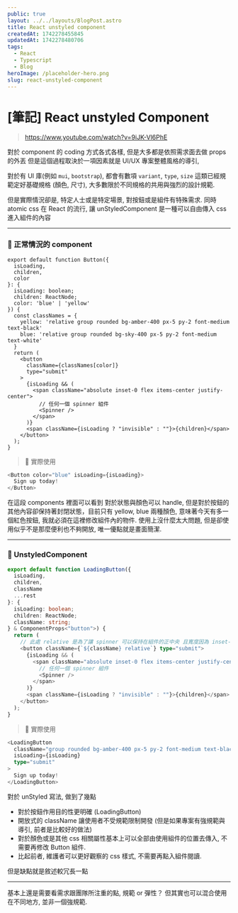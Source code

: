 ```yaml
---
public: true
layout: ../../layouts/BlogPost.astro
title: React unstyled component
createdAt: 1742278455845
updatedAt: 1742278480706
tags:
  - React
  - Typescript
  - Blog
heroImage: /placeholder-hero.png
slug: react-unstyled-component
---
```


# [筆記] React unstyled Component

> https://www.youtube.com/watch?v=9iJK-Vl6PhE

對於 component 的 coding 方式各式各樣, 但是大多都是依照需求面去做 props 的外丟
但是這個過程取決於一項因素就是 UI/UX 專案整體風格的導引,

對於有 UI 庫(例如 `mui`, `bootstrap`), 都會有數項 `variant`, `type`, `size` 這類已經規範定好基礎規格 (顏色, 尺寸), 大多數限於不同規格的共用與強烈的設計規範.

但是實際情況卻是, 特定人士或是特定場景, 對按鈕或是組件有特殊需求.
同時 atomic css 在 React 的流行, 讓 unStyledComponent 是一種可以自由傳入 css 進入組件的內容

---

### 🌋 正常情況的 component

```tsx
export default function Button({
  isLoading,
  children,
  color
}: {
  isLoading: boolean;
  children: ReactNode;
  color: 'blue' | 'yellow'
}) {
  const classNames = {
    yellow: 'relative group rounded bg-amber-400 px-5 py-2 font-medium text-black'
    blue: 'relative group rounded bg-sky-400 px-5 py-2 font-medium text-white'
  }
  return (
    <button
      className={classNames[color]}
      type="submit"
    >
      {isLoading && (
        <span className="absolute inset-0 flex items-center justify-center">
          // 任何一個 spinner 組件
          <Spinner />
        </span>
      )}
      <span className={isLoading ? "invisible" : ""}>{children}</span>
    </button>
  );
}
```

> 🌋 實際使用

```typescript
<Button color="blue" isLoading={isLoading}>
  Sign up today!
</Button>
```

在這段 components 裡面可以看到 對於狀態與顏色可以 handle, 但是對於按鈕的其他內容卻保持著封閉狀態，目前只有 yellow, blue 兩種顏色, 意味著今天有多一個紅色按鈕, 我就必須在這裡修改組件內的物件.
使用上沒什麼太大問題, 但是卻使用似乎不是那麼便利也不夠開放, 唯一優點就是畫面簡潔.

---

### 🌋 UnstyledComponent

```typescript
export default function LoadingButton({
  isLoading,
  children,
  className
  ...rest
}: {
  isLoading: boolean;
  children: ReactNode;
  className: string;
} & ComponentProps<"button">) {
  return (
    // 此處 relative 是為了讓 spinner 可以保持在組件的正中央 且寬度因為 inset-0 撐開保持與 button 所佔有的字空間等寬
    <button className={`${className} relative`} type="submit">
      {isLoading && (
        <span className="absolute inset-0 flex items-center justify-center">
          // 任何一個 spinner 組件
          <Spinner />
        </span>
      )}
      <span className={isLoading ? "invisible" : ""}>{children}</span>
    </button>
  );
}
```

> 🌋 實際使用

```typescript
<LoadingButton
  className="group rounded bg-amber-400 px-5 py-2 font-medium text-black"
  isLoading={isLoading}
  type="submit"
>
  Sign up today!
</LoadingButton>
```

對於 unStyled 寫法, 做到了幾點

- 對於按鈕作用目的性更明確 (LoadingButton)
- 開放式的 className 讓使用者不受規範限制開發 (但是如果專案有強規範與導引, 前者是比較好的做法)
- 對於顏色或是其他 css 相關屬性基本上可以全部由使用組件的位置去傳入, 不需要再修改 Button 組件.
- 比起前者, 維護者可以更好觀察的 css 樣式, 不需要再點入組件閱讀.

但是缺點就是敘述較冗長一點

---

基本上還是需要看需求跟團隊所注重的點, 規範 or 彈性？
但其實也可以混合使用在不同地方, 並非一個強規範.